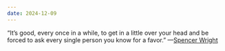 ```yaml
---
date: 2024-12-09
---
```


“It’s good, every once in a while, to get in a little over your head and be forced to ask every single person you know for a favor.” —[Spencer Wright](https://www.scopeofwork.net/proof/)
